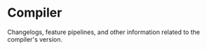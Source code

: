 # Compiler

Changelogs, feature pipelines, and other information related to the compiler's 
version.